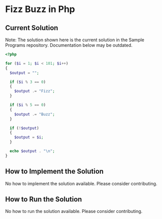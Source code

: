 # Fizz Buzz in Php

## Current Solution

Note: The solution shown here is the current solution in the Sample Programs repository. Documentation below may be outdated.

```Php
<?php

for ($i = 1; $i < 101; $i++)
{
  $output = "";

  if ($i % 3 == 0)
  {
    $output .= "Fizz";
  }

  if ($i % 5 == 0)
  {
    $output .= "Buzz";
  }

  if (!$output)
  {
    $output = $i;
  }

  echo $output . "\n";
}

```

## How to Implement the Solution

No how to implement the solution available. Please consider contributing.

## How to Run the Solution

No how to run the solution available. Please consider contributing.